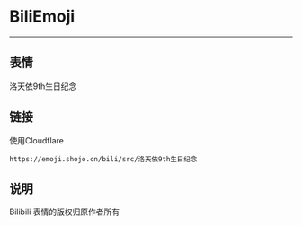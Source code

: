 # BiliEmoji
---
## 表情
洛天依9th生日纪念
## 链接
使用Cloudflare
```
https://emoji.shojo.cn/bili/src/洛天依9th生日纪念
```
## 说明
Bilibili 表情的版权归原作者所有
